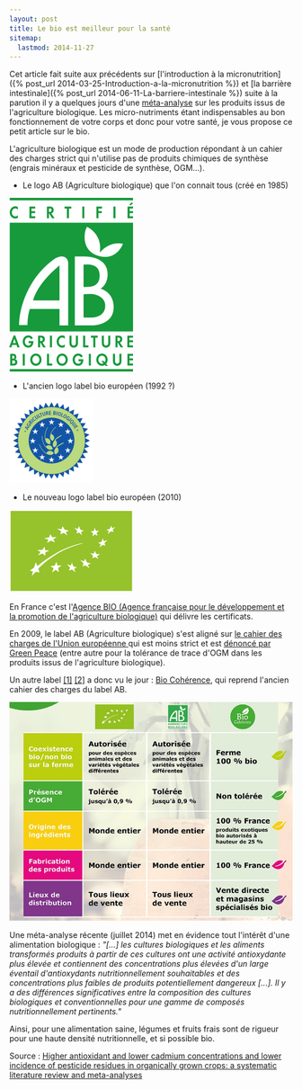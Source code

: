 ```yaml
---
layout: post
title: Le bio est meilleur pour la santé
sitemap:
  lastmod: 2014-11-27
---
```


Cet article fait suite aux précédents sur
[l'introduction à la micronutrition]({% post_url 2014-03-25-Introduction-a-la-micronutrition %}) et
[la barrière intestinale]({% post_url 2014-06-11-La-barriere-intestinale %})
suite à la parution il y a quelques jours d'une [méta-analyse](https://fr.wikipedia.org/wiki/M%C3%A9ta-analyse)
sur les produits issus de l'agriculture biologique.
Les micro-nutriments étant indispensables au bon fonctionnement de votre corps et donc pour votre santé,
je vous propose ce petit article sur le bio.

L'agriculture biologique est un mode de production répondant à un cahier des charges strict qui n'utilise pas
de produits chimiques de synthèse (engrais minéraux et pesticide de synthèse, OGM...).

- Le logo AB (Agriculture biologique) que l'on connait tous (créé en 1985)

![Logo AB](/assets/2014-07-18/Label-AB.png)

- L'ancien logo label bio européen (1992 ?)

![Ancien logo label bio européen](/assets/2014-07-18/Ancien-logo-label-bio-europeen.png)

- Le nouveau logo label bio européen (2010)

![Nouveau logo label bio européen](/assets/2014-07-18/Label-bio-europeen.png)

En France c'est l'[Agence BIO (Agence française pour le développement et la promotion de l'agriculture biologique)](http://www.agencebio.org/)
qui délivre les certificats.

En 2009, le label AB (Agriculture biologique) s'est aligné sur [le cahier des charges de l'Union européenne ](https://fr.wikipedia.org/wiki/Label_bio_de_l%27Union_europ%C3%A9enne#Cahier_des_charges)
qui est moins strict et est [dénoncé par Green Peace](http://www.greenpeace.org/belgium/fr/presse/communiques-presse/ogm-bio/)
(entre autre pour la tolérance de trace d'OGM dans les produits issus de l'agriculture biologique).

Un autre label
[[1]](http://www.60millions-mag.com/guides_d_achat/conseils_d_experts/a_quel_label_bio_se_fier/bio_coherence)
[[2]](http://www.lexpress.fr/actualite/societe/environnement/bio-coherence-le-nouveau-label-qui-peut-tout-changer_883966.html)
a donc vu le jour : [Bio Cohérence](http://www.biocoherence.fr/Qu_est-ce_que_c_est_/Bio_Coherence_qu_est-ce_que_c_est_),
qui reprend l'ancien cahier des charges du label AB.

![Bio Cohérence](/assets/2014-07-18/Bio-Coherence.jpg)

Une méta-analyse récente (juillet 2014) met en évidence tout l'intérêt d'une alimentation biologique :
_"[...] les cultures biologiques et les aliments transformés produits à partir de ces cultures ont
une activité antioxydante plus élevée et contiennent des concentrations plus élevées d'un large éventail d'antioxydants
nutritionnellement souhaitables et des concentrations plus faibles de produits potentiellement dangereux [...].
Il y a des différences significatives entre la composition des cultures biologiques et conventionnelles pour une gamme
de composés nutritionnellement pertinents."_

Ainsi, pour une alimentation saine, légumes et fruits frais sont de rigueur pour une haute densité nutritionnelle, et si possible bio.

Source : [Higher antioxidant and lower cadmium concentrations and lower incidence of pesticide residues in organically grown crops: a systematic literature review and meta-analyses](http://www.ncbi.nlm.nih.gov/pmc/articles/PMC4141693/)
